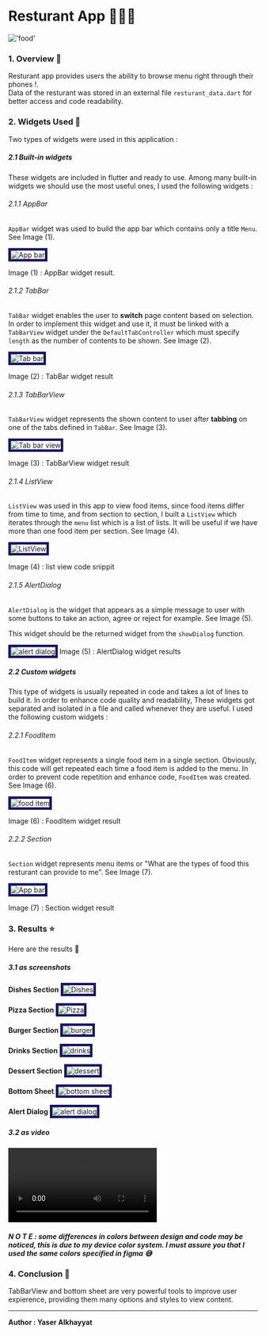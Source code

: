# Resturant App 🍔🍕🍹
!['food'](./readme_media/food_header.png)

### 1. Overview 📖
Resturant app provides users the ability to browse menu right through their phones !.\
Data of the resturant was stored in an external file `resturant_data.dart` for better access and code readability.

### 2. Widgets Used 🎨
Two types of widgets were used in this application :
##### 2.1 Built-in widgets
These widgets are included in flutter and ready to use. Among many built-in widgets we should use the most useful ones, I used the following widgets :
###### 2.1.1 AppBar
`AppBar` widget was used to build the app bar which contains only a title `Menu`. See Image (1).

<img src='./readme_media/appbar.png' alt='App bar' style='border:5px solid #1c1561'>

Image (1) : AppBar widget result.

###### 2.1.2 TabBar
`TabBar` widget enables the user to **switch** page content based on selection. In order to implement this widget and use it, it must be linked with a `TabBarView` widget under the `DefaultTabController` which must specify `length` as the number of contents to be shown. See Image (2).

<img src='./readme_media/tabbar.png' alt='Tab bar' style='border:5px solid #1c1561'>

Image (2) : TabBar widget result

###### 2.1.3 TabBarView
`TabBarView` widget represents the shown content to user after **tabbing** on one of the tabs defined in `TabBar`. See Image (3).

<img src='./readme_media/tabbarview.png' alt='Tab bar view' style='border:5px solid #1c1561'>

Image (3) : TabBarView widget result

###### 2.1.4 ListView
`ListView` was used in this app to view food items, since food items differ from time to time, and from section to section, I built a `ListView` which iterates through the `menu` list which is a list of lists. It will be useful if we have more than one food item per section. See Image (4).

<img src='./readme_media/listview.png' alt='ListView' style='border:5px solid #1c1561'>

Image (4) : list view code snippit

###### 2.1.5 AlertDialog
`AlertDialog` is the widget that appears as a simple message to user with some buttons to take an action, agree or reject for example. See Image (5).

This widget should be the returned widget from the `showDialog` function.

<img src='./readme_media/alert.png' alt='alert dialog' style='border:5px solid #1c1561'>
Image (5) : AlertDialog widget results

##### 2.2 Custom widgets
This type of widgets is usually repeated in code and takes a lot of lines to build it. In order to enhance code quality and readability, These widgets got separated and isolated in a file and called whenever they are useful. I used the following custom widgets :
 
###### 2.2.1 FoodItem
`FoodItem` widget represents a single food item in a single section. Obviously, this code will get repeated each time a food item is added to the menu. In order to prevent code repetition and enhance code, `FoodItem` was created. See Image (6).

<img src='./readme_media/fooditem.png' alt='food item' style='border:5px solid #1c1561'>

Image (6) : FoodItem widget result

###### 2.2.2 Section
`Section` widget represents menu items or "What are the types of food this resturant can provide to me". See Image (7).

<img src='./readme_media/tabbar.png' alt='App bar' style='border:5px solid #1c1561'>

Image (7) : Section widget result

### 3. Results ⭐
Here are the results 🥳
##### 3.1 as screenshots

**Dishes Section**
<img src='./readme_media/dishes_section.png' alt='Dishes' style='border:5px solid #1c1561'>

**Pizza Section**
<img src='./readme_media/pizza_section.png' alt='Pizza' style='border:5px solid #1c1561'>

**Burger Section**
<img src='./readme_media/burger_section.png' alt='burger' style='border:5px solid #1c1561'>

**Drinks Section**
<img src='./readme_media/drinks_section.png' alt='drinks' style='border:5px solid #1c1561'>

**Dessert Section**
<img src='./readme_media/dessert_section.png' alt='dessert' style='border:5px solid #1c1561'>

**Bottom Sheet**
<img src='./readme_media/bottom_sheet.png' alt='bottom sheet' style='border:5px solid #1c1561'>

**Alert Dialog**
<img src='./readme_media/alert_dialog.png' alt='alert dialog' style='border:5px solid #1c1561'>

##### 3.2 as video
<video controls src="readme_media/results.mp4" title="results"></video>

##### N O T E : some differences in colors between design and code may be noticed, this is due to my device color system. I must assure you that I used the same colors specified in figma 😅

### 4. Conclusion 🏁
TabBarView and bottom sheet are very powerful tools to improve user expierence, providing them many options and styles to view content.

<hr>

**Author : Yaser Alkhayyat**